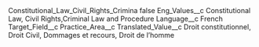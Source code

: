 <?xml version="1.0" encoding="UTF-8"?>
<CustomMetadata xmlns="http://soap.sforce.com/2006/04/metadata" xmlns:xsi="http://www.w3.org/2001/XMLSchema-instance" xmlns:xsd="http://www.w3.org/2001/XMLSchema">
    <label>Constitutional_Law_Civil_Rights_Crimina</label>
    <protected>false</protected>
    <values>
        <field>Eng_Values__c</field>
        <value xsi:type="xsd:string">Constitutional Law, Civil Rights,Criminal Law and Procedure</value>
    </values>
    <values>
        <field>Language__c</field>
        <value xsi:type="xsd:string">French</value>
    </values>
    <values>
        <field>Target_Field__c</field>
        <value xsi:type="xsd:string">Practice_Area__c</value>
    </values>
    <values>
        <field>Translated_Value__c</field>
        <value xsi:type="xsd:string">Droit constitutionnel, Droit Civil, Dommages et recours, Droit de l’homme</value>
    </values>
</CustomMetadata>
